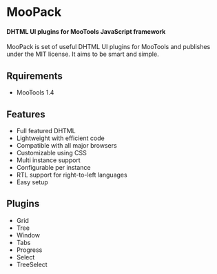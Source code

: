 MooPack
=======
#### DHTML UI plugins for MooTools JavaScript framework ####

MooPack is set of useful DHTML UI plugins for MooTools and publishes under the MIT license. It aims to be smart and simple.


Rquirements
-----------
* MooTools 1.4

Features
--------
* Full featured DHTML
* Lightweight with efficient code
* Compatible with all major browsers
* Customizable using CSS
* Multi instance support
* Configurable per instance
* RTL support for right-to-left languages
* Easy setup

Plugins
-------
* Grid
* Tree
* Window
* Tabs
* Progress
* Select
* TreeSelect
